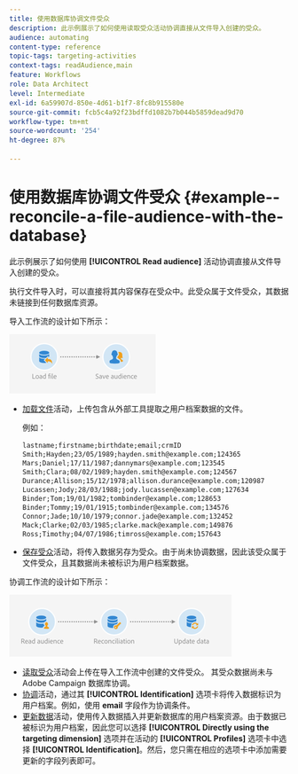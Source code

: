 ```yaml
---
title: 使用数据库协调文件受众
description: 此示例展示了如何使用读取受众活动协调直接从文件导入创建的受众。
audience: automating
content-type: reference
topic-tags: targeting-activities
context-tags: readAudience,main
feature: Workflows
role: Data Architect
level: Intermediate
exl-id: 6a59907d-850e-4d61-b1f7-8fc8b915580e
source-git-commit: fcb5c4a92f23bdffd1082b7b044b5859dead9d70
workflow-type: tm+mt
source-wordcount: '254'
ht-degree: 87%

---
```


# 使用数据库协调文件受众 {#example--reconcile-a-file-audience-with-the-database}

此示例展示了如何使用 **[!UICONTROL Read audience]** 活动协调直接从文件导入创建的受众。

执行文件导入时，可以直接将其内容保存在受众中。此受众属于文件受众，其数据未链接到任何数据库资源。

导入工作流的设计如下所示：

![](assets/readaudience_activity_example3.png)

* [加载文件](../../automating/using/load-file.md)活动，上传包含从外部工具提取之用户档案数据的文件。

  例如：

  ```
  lastname;firstname;birthdate;email;crmID
  Smith;Hayden;23/05/1989;hayden.smith@example.com;124365
  Mars;Daniel;17/11/1987;dannymars@example.com;123545
  Smith;Clara;08/02/1989;hayden.smith@example.com;124567
  Durance;Allison;15/12/1978;allison.durance@example.com;120987
  Lucassen;Jody;28/03/1988;jody.lucassen@example.com;127634
  Binder;Tom;19/01/1982;tombinder@example.com;128653
  Binder;Tommy;19/01/1915;tombinder@example.com;134576
  Connor;Jade;10/10/1979;connor.jade@example.com;132452
  Mack;Clarke;02/03/1985;clarke.mack@example.com;149876
  Ross;Timothy;04/07/1986;timross@example.com;157643
  ```

* [保存受众](../../automating/using/save-audience.md)活动，将传入数据另存为受众。由于尚未协调数据，因此该受众属于文件受众，且其数据尚未被标识为用户档案数据。

协调工作流的设计如下所示：

![](assets/readaudience_activity_example2.png)

* [读取受众](../../automating/using/read-audience.md)活动会上传在导入工作流中创建的文件受众。 其受众数据尚未与 Adobe Campaign 数据库协调。
* [协调](../../automating/using/reconciliation.md)活动，通过其 **[!UICONTROL Identification]** 选项卡将传入数据标识为用户档案。例如，使用 **email** 字段作为协调条件。
* [更新数据](../../automating/using/update-data.md)活动，使用传入数据插入并更新数据库的用户档案资源。由于数据已被标识为用户档案，因此您可以选择 **[!UICONTROL Directly using the targeting dimension]** 选项并在活动的 **[!UICONTROL Profiles]** 选项卡中选择 **[!UICONTROL Identification]**。然后，您只需在相应的选项卡中添加需要更新的字段列表即可。
